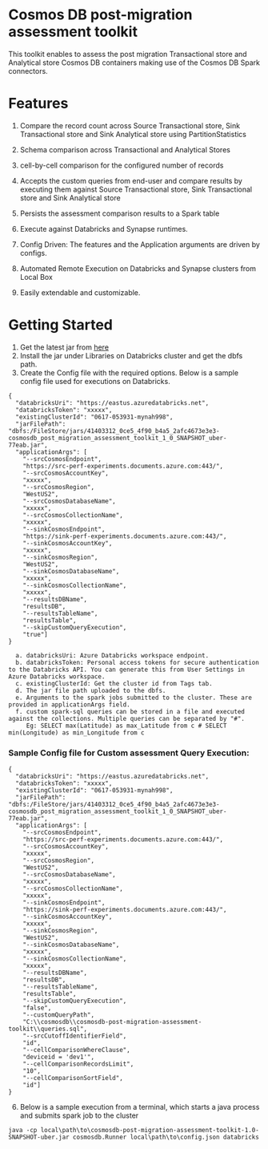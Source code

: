 # Cosmos DB post-migration assessment toolkit

This toolkit enables to assess the post migration Transactional store and Analytical store Cosmos DB containers making use of the Cosmos DB Spark connectors. 

# Features
1. Compare the record count across Source Transactional store, Sink Transactional store and Sink Analytical store using PartitionStatistics 

2. Schema comparison across Transactional and Analytical Stores

3. cell-by-cell comparison for the configured number of records 

4. Accepts the custom queries from end-user and compare results by executing them against Source Transactional store, Sink Transactional store and Sink Analytical store 

5. Persists the assessment comparison results to a Spark table

6. Execute against Databricks and Synapse runtimes.

7. Config Driven: The features and the Application arguments are driven by configs. 

8. Automated Remote Execution on Databricks and Synapse clusters from Local Box

9. Easily extendable and customizable. 


# Getting Started

1. Get the latest jar from [here](https://revin.blob.core.windows.net/cosmosdb-post-migration-assessment-toolkit/cosmosdb-post-migration-assessment-toolkit-1.0-SNAPSHOT-uber.jar)
2. Install the jar under Libraries on Databricks cluster and get the dbfs path. 
3. Create the Config file with the required options. Below is a sample config file used for executions on Databricks.

```
{
  "databricksUri": "https://eastus.azuredatabricks.net",
  "databricksToken": "xxxxx",
  "existingClusterId": "0617-053931-mynah998",
  "jarFilePath": "dbfs:/FileStore/jars/41403312_0ce5_4f90_b4a5_2afc4673e3e3-cosmosdb_post_migration_assessment_toolkit_1_0_SNAPSHOT_uber-77eab.jar",
  "applicationArgs": [
	"--srcCosmosEndpoint",
	"https://src-perf-experiments.documents.azure.com:443/",
	"--srcCosmosAccountKey",
	"xxxxx",
	"--srcCosmosRegion",
	"WestUS2",
	"--srcCosmosDatabaseName",
	"xxxxx",
	"--srcCosmosCollectionName",
	"xxxxx",	
	"--sinkCosmosEndpoint",
	"https://sink-perf-experiments.documents.azure.com:443/",
	"--sinkCosmosAccountKey",
	"xxxxx",
	"--sinkCosmosRegion",
	"WestUS2",
	"--sinkCosmosDatabaseName",
	"xxxxx",
	"--sinkCosmosCollectionName",
	"xxxxx",	
	"--resultsDBName",
	"resultsDB",
	"--resultsTableName",
	"resultsTable",
	"--skipCustomQueryExecution",
	"true"]
}
```

```
  a. databricksUri: Azure Databricks workspace endpoint.
  b. databricksToken: Personal access tokens for secure authentication to the Databricks API. You can generate this from User Settings in Azure Databricks workspace.
  c. existingClusterId: Get the cluster id from Tags tab.
  d. The jar file path uploaded to the dbfs.
  e. Arguments to the spark jobs submitted to the cluster. These are provided in applicationArgs field.
  f. custom spark-sql queries can be stored in a file and executed against the collections. Multiple queries can be separated by "#".
     Eg: SELECT max(Latitude) as max_Latitude from c # SELECT min(Longitude) as min_Longitude from c
```   


### Sample Config file for Custom assessment Query Execution:

``` 
{
  "databricksUri": "https://eastus.azuredatabricks.net",
  "databricksToken": "xxxxx",
  "existingClusterId": "0617-053931-mynah998",
  "jarFilePath": "dbfs:/FileStore/jars/41403312_0ce5_4f90_b4a5_2afc4673e3e3-cosmosdb_post_migration_assessment_toolkit_1_0_SNAPSHOT_uber-77eab.jar",
  "applicationArgs": [
	"--srcCosmosEndpoint",
	"https://src-perf-experiments.documents.azure.com:443/",
	"--srcCosmosAccountKey",
	"xxxxx",
	"--srcCosmosRegion",
	"WestUS2",
	"--srcCosmosDatabaseName",
	"xxxxx",
	"--srcCosmosCollectionName",
	"xxxxx",	
	"--sinkCosmosEndpoint",
	"https://sink-perf-experiments.documents.azure.com:443/",
	"--sinkCosmosAccountKey",
	"xxxxx",
	"--sinkCosmosRegion",
	"WestUS2",
	"--sinkCosmosDatabaseName",
	"xxxxx",
	"--sinkCosmosCollectionName",
	"xxxxx",	
	"--resultsDBName",
	"resultsDB",
	"--resultsTableName",
	"resultsTable",
	"--skipCustomQueryExecution",
	"false",
	"--customQueryPath",
	"C:\\cosmosdb\\cosmosdb-post-migration-assessment-toolkit\\queries.sql",
	"--srcCutoffIdentifierField",
	"id",			
	"--cellComparisonWhereClause",
	"deviceid = 'dev1'",
	"--cellComparisonRecordsLimit",
	"10",
	"--cellComparisonSortField",
	"id"]
}
``` 

6. Below is a sample execution from a terminal, which starts a java process and submits spark job to the cluster

``` 
java -cp local\path\to\cosmosdb-post-migration-assessment-toolkit-1.0-SNAPSHOT-uber.jar cosmosdb.Runner local\path\to\config.json databricks
```



 
